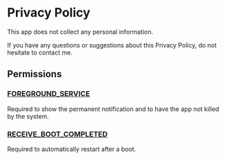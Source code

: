 # Privacy Policy

This app does not collect any personal information.

If you have any questions or suggestions about this Privacy Policy, do not
hesitate to contact me.

## Permissions

### [FOREGROUND_SERVICE][FOREGROUND_SERVICE]

Required to show the permanent notification and to have the app not killed
by the system.

### [RECEIVE_BOOT_COMPLETED][RECEIVE_BOOT_COMPLETED]

Required to automatically restart after a boot.

[FOREGROUND_SERVICE]: https://developer.android.com/reference/android/Manifest.permission#FOREGROUND_SERVICE
[RECEIVE_BOOT_COMPLETED]: https://developer.android.com/reference/android/Manifest.permission#RECEIVE_BOOT_COMPLETED
